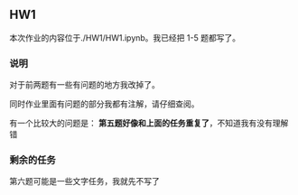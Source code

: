 ## HW1

本次作业的内容位于./HW1/HW1.ipynb。我已经把 1-5 题都写了。

### 说明

对于前两题有一些有问题的地方我改掉了。

同时作业里面有问题的部分我都有注解，请仔细查阅。

有一个比较大的问题是： **第五题好像和上面的任务重复了**，不知道我有没有理解错

### 剩余的任务

第六题可能是一些文字任务，我就先不写了
